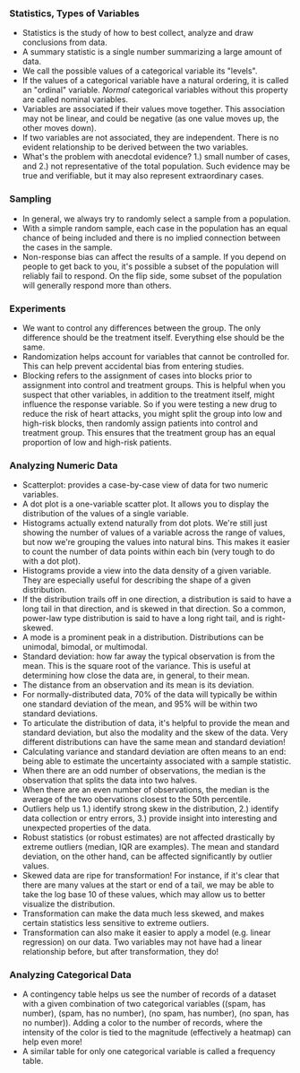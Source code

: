 ### Statistics, Types of Variables

* Statistics is the study of how to best collect, analyze and draw conclusions from data.
* A summary statistic is a single number summarizing a large amount of data.
* We call the possible values of a categorical variable its "levels".
* If the values of a categorical variable have a natural ordering, it is called an "ordinal" variable. _Normal_ categorical variables without this property are called nominal variables.
* Variables are associated if their values move together. This association may not be linear, and could be negative (as one value moves up, the other moves down).
* If two variables are not associated, they are independent. There is no evident relationship to be derived between the two variables.
* What's the problem with anecdotal evidence? 1.) small number of cases, and 2.) not representative of the total population. Such evidence may be true and verifiable, but it may also represent extraordinary cases.

### Sampling

* In general, we always try to randomly select a sample from a population.
* With a simple random sample, each case in the population has an equal chance of being included and there is no implied connection between the cases in the sample.
* Non-response bias can affect the results of a sample. If you depend on people to get back to you, it's possible a subset of the population will reliably fail to respond. On the flip side, some subset of the population will generally respond more than others.


### Experiments

* We want to control any differences between the group. The only difference should be the treatment itself. Everything else should be the same.
* Randomization helps account for variables that cannot be controlled for. This can help prevent accidental bias from entering studies.
* Blocking refers to the assignment of cases into blocks prior to assignment into control and treatment groups. This is helpful when you suspect that other variables, in addition to the treatment itself, might influence the response variable. So if you were testing a new drug to reduce the risk of heart attacks, you might split the group into low and high-risk blocks, then randomly assign patients into control and treatment group. This ensures that the treatment group has an equal proportion of low and high-risk patients.

### Analyzing Numeric Data

* Scatterplot: provides a case-by-case view of data for two numeric variables.
* A dot plot is a one-variable scatter plot. It allows you to display the distribution of the values of a single variable.
* Histograms actually extend naturally from dot plots. We're still just showing the number of values of a variable across the range of values, but now we're grouping the values into natural bins. This makes it easier to count the number of data points within each bin (very tough to do with a dot plot).
* Histograms provide a view into the data density of a given variable. They are especially useful for describing the shape of a given distribution.
* If the distribution trails off in one direction, a distribution is said to have a long tail in that direction, and is skewed in that direction. So a common, power-law type distribution is said to have a long right tail, and is right-skewed.
* A mode is a prominent peak in a distribution. Distributions can be unimodal, bimodal, or multimodal.
* Standard deviation: how far away the typical observation is from the mean. This is the square root of the variance. This is useful at determining how close the data are, in general, to their mean.
* The distance from an observation and its mean is its deviation.
* For normally-distributed data, 70% of the data will typically be within one standard deviation of the mean, and 95% will be within two standard deviations.
* To articulate the distribution of data, it's helpful to provide the mean and standard deviation, but also the modality and the skew of the data. Very different distributions can have the same mean and standard deviation!
* Calculating variance and standard deviation are often means to an end: being able to estimate the uncertainty associated with a sample statistic.
* When there are an odd number of observations, the median is the observation that splits the data into two halves.
* When there are an even number of observations, the median is the average of the two obervations closest to the 50th percentile.
* Outliers help us 1.) identify strong skew in the distribution, 2.) identify data collection or entry errors, 3.) provide insight into interesting and unexpected properties of the data.
* Robust statistics (or robust estimates) are not affected drastically by extreme outliers (median, IQR are examples). The mean and standard deviation, on the other hand, can be affected significantly by outlier values.
* Skewed data are ripe for transformation! For instance, if it's clear that there are many values at the start or end of a tail, we may be able to take the log base 10 of these values, which may allow us to better visualize the distribution.
* Transformation can make the data much less skewed, and makes certain statistics less sensitive to extreme outliers.
* Transformation can also make it easier to apply a model (e.g. linear regression) on our data. Two variables may not have had a linear relationship before, but after transformation, they do!

### Analyzing Categorical Data

* A contingency table helps us see the number of records of a dataset with a given combination of two categorical variables ((spam, has number), (spam, has no number), (no spam, has number), (no span, has no number)). Adding a color to the number of records, where the intensity of the color is tied to the magnitude (effectively a heatmap) can help even more!
* A similar table for only one categorical variable is called a frequency table.
